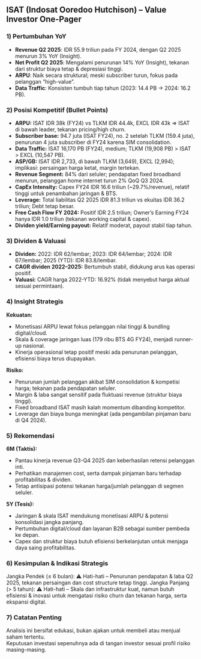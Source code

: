 ## ISAT (Indosat Ooredoo Hutchison) – Value Investor One-Pager

### 1) Pertumbuhan YoY
- **Revenue Q2 2025**: IDR 55.9 triliun pada FY 2024, dengan Q2 2025 menurun 3% YoY (Insight).
- **Net Profit Q2 2025**: Mengalami penurunan 14% YoY (Insight), tekanan dari struktur biaya tetap & depresiasi tinggi.
- **ARPU**: Naik secara struktural; meski subscriber turun, fokus pada pelanggan “high-value”.
- **Data Traffic**: Konsisten tumbuh tiap tahun (2023: 14.4 PB → 2024: 16.2 PB).

### 2) Posisi Kompetitif (Bullet Points)
- **ARPU:** ISAT IDR 38k (FY24) vs TLKM IDR 44.4k, EXCL IDR 43k ⇒ ISAT di bawah leader, tekanan pricing/high churn.
- **Subscriber base:** 94.7 juta (ISAT FY24), no. 2 setelah TLKM (159.4 juta), penurunan 4 juta subscriber di FY24 karena SIM consolidation.
- **Data Traffic:** ISAT 16,170 PB (FY24), medium; TLKM (19,908 PB) > ISAT > EXCL (10,547 PB).
- **ASP/GB:** ISAT IDR 2,733, di bawah TLKM (3,649), EXCL (2,994); implikasi: persaingan harga ketat, margin tertekan.
- **Revenue Segment:** 84% dari seluler; pendapatan fixed broadband menurun, pelanggan home internet turun 2% QoQ Q3 2024.
- **CapEx Intensity:** Capex FY24 IDR 16.6 triliun (~29.7%/revenue), relatif tinggi untuk penambahan jaringan & BTS.
- **Leverage:** Total liabilitas Q2 2025 IDR 81.3 triliun vs ekuitas IDR 36.2 triliun; Debt tetap besar.
- **Free Cash Flow FY 2024:** Positif IDR 2.5 triliun; Owner’s Earning FY24 hanya IDR 1.0 triliun (tekanan working capital & capex).
- **Dividen yield/Earning payout:** Relatif moderat, payout stabil tiap tahun.

### 3) Dividen & Valuasi
- **Dividen:** 2022: IDR 62/lembar; 2023: IDR 64/lembar; 2024: IDR 67/lembar; 2025 (YTD): IDR 83.8/lembar.
- **CAGR dividen 2022–2025:** Bertumbuh stabil, didukung arus kas operasi positif.
- **Valuasi:** CAGR harga 2022-YTD: 16.92% (tidak menyebut harga aktual sesuai permintaan).

### 4) Insight Strategis
**Kekuatan:**
- Monetisasi ARPU lewat fokus pelanggan nilai tinggi & bundling digital/cloud.
- Skala & coverage jaringan luas (179 ribu BTS 4G FY24), menjadi runner-up nasional.
- Kinerja operasional tetap positif meski ada penurunan pelanggan, efisiensi biaya terus diupayakan.

**Risiko:**
- Penurunan jumlah pelanggan akibat SIM consolidation & kompetisi harga; tekanan pada pendapatan seluler.
- Margin & laba sangat sensitif pada fluktuasi revenue (struktur biaya tinggi).
- Fixed broadband ISAT masih kalah momentum dibanding kompetitor.
- Leverage dan biaya bunga meningkat (ada pengambilan pinjaman baru di Q4 2024).

### 5) Rekomendasi
**6M (Taktis):**
- Pantau kinerja revenue Q3-Q4 2025 dan keberhasilan retensi pelanggan inti.
- Perhatikan manajemen cost, serta dampak pinjaman baru terhadap profitabilitas & dividen.
- Tetap antisipasi potensi tekanan harga/jumlah pelanggan di segmen seluler.

**5Y (Tesis):**
- Jaringan & skala ISAT mendukung monetisasi ARPU & potensi konsolidasi jangka panjang.
- Pertumbuhan digital/cloud dan layanan B2B sebagai sumber pembeda ke depan.
- Capex dan struktur biaya butuh efisiensi berkelanjutan untuk menjaga daya saing profitabilitas.

### 6) Kesimpulan & Indikasi Strategis
Jangka Pendek (≤ 6 bulan): ⚠️ Hati-hati – Penurunan pendapatan & laba Q2 2025, tekanan persaingan dan cost structure tetap tinggi.
Jangka Panjang (> 5 tahun): ⚠️ Hati-hati – Skala dan infrastruktur kuat, namun butuh efisiensi & inovasi untuk mengatasi risiko churn dan tekanan harga, serta ekspansi digital.

### 7) Catatan Penting
Analisis ini bersifat edukasi, bukan ajakan untuk membeli atau menjual saham tertentu.  
Keputusan investasi sepenuhnya ada di tangan investor sesuai profil risiko masing-masing.